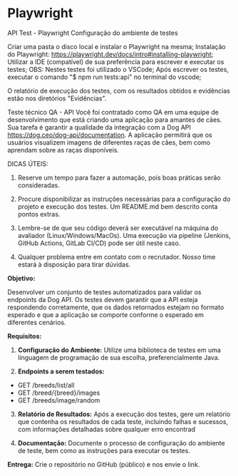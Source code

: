 # Playwright
API Test - Playwright
Configuração do ambiente de testes

Criar uma pasta o disco local e instalar o Playwright na mesma;
Instalação do Playwright: https://playwright.dev/docs/intro#installing-playwright;
Utilizar a IDE (compatível) de sua preferência para escrever e executar os testes;
OBS: Nestes testes foi utilizado o VSCode;
Após escrever os testes, executar o comando "$ npm run tests:api" no terminal do vscode;

O relatório de execução dos testes, com os resultados obtidos e evidências estão nos diretórios "Evidências".
 

Teste técnico QA - API
Você foi contratado como QA em uma equipe de desenvolvimento que está criando uma aplicação para amantes de cães. Sua tarefa é garantir a qualidade da integração com a Dog API https://dog.ceo/dog-api/documentation. A aplicação permitirá que os usuários visualizem imagens de diferentes raças de cães, bem como aprendam sobre as raças disponíveis.

DICAS ÚTEIS:

1. Reserve um tempo para fazer a automação, pois boas práticas serão consideradas. 

2. Procure disponibilizar as instruções necessárias para a configuração do projeto e execução dos testes. Um README.md bem descrito conta pontos extras.

3. Lembre-se de que seu código deverá ser executável na máquina do avaliador (Linux/Windows/MacOs). Uma execução via pipeline (Jenkins, GitHub Actions, GitLab CI/CD) pode ser útil neste caso.

4. Qualquer problema entre em contato com o recrutador. Nosso time estará à disposição para tirar dúvidas.

**Objetivo:**

Desenvolver um conjunto de testes automatizados para validar os endpoints da Dog API. Os testes devem garantir que a API esteja respondendo corretamente, que os dados retornados estejam no formato esperado e que a aplicação se comporte conforme o esperado em diferentes cenários.

**Requisitos:**

1. **Configuração do Ambiente:**
Utilize uma biblioteca de testes em uma linguagem de programação de sua escolha, preferencialmente Java.

2. **Endpoints a serem testados:**
- GET /breeds/list/all
- GET /breed/{breed}/images
- GET /breeds/image/random

3. **Relatório de Resultados:**
Após a execução dos testes, gere um relatório que contenha os resultados de cada teste, incluindo falhas e sucessos, com informações detalhadas sobre qualquer erro encontrad

4. **Documentação:**
Documente o processo de configuração do ambiente de teste, bem como as instruções para executar os testes.

**Entrega:**
Crie o repositório no GitHub (público) e nos envie o link.